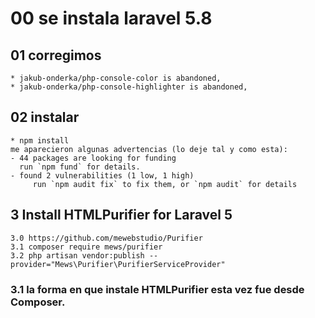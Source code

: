 # 00 se instala laravel 5.8
## 01 corregimos
    * jakub-onderka/php-console-color is abandoned,
    * jakub-onderka/php-console-highlighter is abandoned,

## 02 instalar
    * npm install
    me aparecieron algunas advertencias (lo deje tal y como esta):
    - 44 packages are looking for funding
      run `npm fund` for details.
    - found 2 vulnerabilities (1 low, 1 high)
         run `npm audit fix` to fix them, or `npm audit` for details
## 3 Install HTMLPurifier for Laravel 5
	3.0 https://github.com/mewebstudio/Purifier
	3.1 composer require mews/purifier
	3.2 php artisan vendor:publish --provider="Mews\Purifier\PurifierServiceProvider"

### 3.1 la forma en que instale HTMLPurifier esta vez fue desde Composer.


